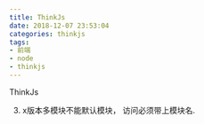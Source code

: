 ```yaml
---
title: ThinkJs
date: 2018-12-07 23:53:04
categories: thinkjs
tags:
- 前端
- node
- thinkjs
---
```


ThinkJs

3. x版本多模块不能默认模块， 访问必须带上模块名.